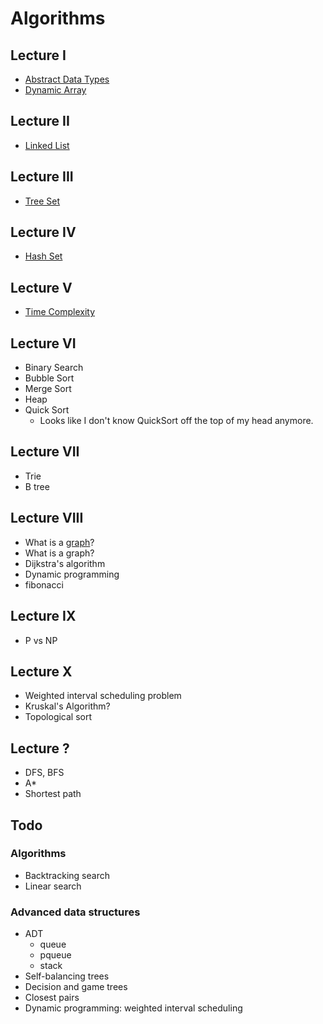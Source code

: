# Algorithms

## Lecture I
* [Abstract Data Types][adt]
* [Dynamic Array][dynamic-array]

[adt]: ./abstract-data-types.md
[dynamic-array]: ./dynamic-array.md

## Lecture II

* [Linked List][linked-list]

[linked-list]: ./linked-list.md

## Lecture III

* [Tree Set][tree-set]

[tree-set]: ./tree-set.md

## Lecture IV

* [Hash Set][hash-set]

[hash-set]: ./hash-set.md

## Lecture V

* [Time Complexity][time-complexity]

[time-complexity]: ./time-complexity.md

## Lecture VI

* Binary Search
* Bubble Sort
* Merge Sort
* Heap
* Quick Sort
    * Looks like I don't know QuickSort off the top of my head
      anymore.

## Lecture VII

* Trie
* B tree

## Lecture VIII

* What is a [graph][graph]?
* What is a graph?
* Dijkstra's algorithm
* Dynamic programming
* fibonacci

[graph]: ./graph.md

## Lecture IX

* P vs NP

## Lecture X

* Weighted interval scheduling problem
* Kruskal's Algorithm?
* Topological sort

## Lecture ?

* DFS, BFS
* A*
* Shortest path

## Todo

### Algorithms

* Backtracking search
* Linear search

### Advanced data structures

* ADT
    * queue
    * pqueue
    * stack
* Self-balancing trees
* Decision and game trees
* Closest pairs
* Dynamic programming: weighted interval scheduling
